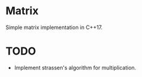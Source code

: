 # Matrix
Simple matrix implementation in C++17.

# TODO
- Implement strassen's algorithm for multiplication.
